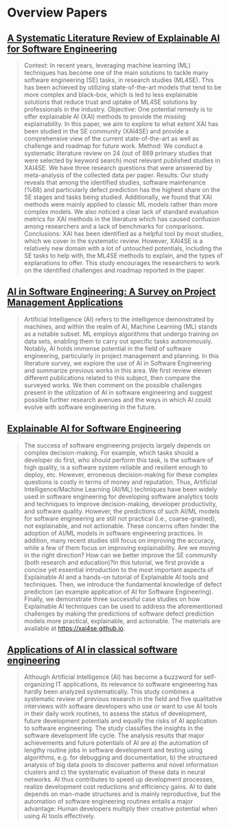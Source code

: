 # Overview Papers

## [A Systematic Literature Review of Explainable AI for Software Engineering](https://arxiv.org/abs/2302.06065)

> Context: In recent years, leveraging machine learning (ML) techniques has become one of the main solutions to tackle many software engineering (SE) tasks, in research studies (ML4SE). This has been achieved by utilizing state-of-the-art models that tend to be more complex and black-box, which is led to less explainable solutions that reduce trust and uptake of ML4SE solutions by professionals in the industry.
> Objective: One potential remedy is to offer explainable AI (XAI) methods to provide the missing explainability. In this paper, we aim to explore to what extent XAI has been studied in the SE community (XAI4SE) and provide a comprehensive view of the current state-of-the-art as well as challenge and roadmap for future work.
> Method: We conduct a systematic literature review on 24 (out of 869 primary studies that were selected by keyword search) most relevant published studies in XAI4SE. We have three research questions that were answered by meta-analysis of the collected data per paper.
> Results: Our study reveals that among the identified studies, software maintenance (\%68) and particularly defect prediction has the highest share on the SE stages and tasks being studied. Additionally, we found that XAI methods were mainly applied to classic ML models rather than more complex models. We also noticed a clear lack of standard evaluation metrics for XAI methods in the literature which has caused confusion among researchers and a lack of benchmarks for comparisons.
> Conclusions: XAI has been identified as a helpful tool by most studies, which we cover in the systematic review. However, XAI4SE is a relatively new domain with a lot of untouched potentials, including the SE tasks to help with, the ML4SE methods to explain, and the types of explanations to offer. This study encourages the researchers to work on the identified challenges and roadmap reported in the paper. 

## [AI in Software Engineering: A Survey on Project Management Applications](https://arxiv.org/abs/2307.15224)

> Artificial Intelligence (AI) refers to the intelligence demonstrated by machines, and within the realm of AI, Machine Learning (ML) stands as a notable subset. ML employs algorithms that undergo training on data sets, enabling them to carry out specific tasks autonomously. Notably, AI holds immense potential in the field of software engineering, particularly in project management and planning. In this literature survey, we explore the use of AI in Software Engineering and summarize previous works in this area. We first review eleven different publications related to this subject, then compare the surveyed works. We then comment on the possible challenges present in the utilization of AI in software engineering and suggest possible further research avenues and the ways in which AI could evolve with software engineering in the future. 

## [Explainable AI for Software Engineering](https://ieeexplore.ieee.org/abstract/document/9678580)

> The success of software engineering projects largely depends on complex decision-making. For example, which tasks should a developer do first, who should perform this task, is the software of high quality, is a software system reliable and resilient enough to deploy, etc. However, erroneous decision-making for these complex questions is costly in terms of money and reputation. Thus, Artificial Intelligence/Machine Learning (AI/ML) techniques have been widely used in software engineering for developing software analytics tools and techniques to improve decision-making, developer productivity, and software quality. However, the predictions of such AI/ML models for software engineering are still not practical (i.e., coarse-grained), not explainable, and not actionable. These concerns often hinder the adoption of AI/ML models in software engineering practices. In addition, many recent studies still focus on improving the accuracy, while a few of them focus on improving explainability. Are we moving in the right direction? How can we better improve the SE community (both research and education)?In this tutorial, we first provide a concise yet essential introduction to the most important aspects of Explainable AI and a hands-on tutorial of Explainable AI tools and techniques. Then, we introduce the fundamental knowledge of defect prediction (an example application of AI for Software Engineering). Finally, we demonstrate three successful case studies on how Explainable AI techniques can be used to address the aforementioned challenges by making the predictions of software defect prediction models more practical, explainable, and actionable. The materials are available at https://xai4se.github.io.

## [Applications of AI in classical software engineering](https://link.springer.com/article/10.1186/s42467-020-00005-4)

> Although Artificial Intelligence (AI) has become a buzzword for self-organizing IT applications, its relevance to software engineering has hardly been analyzed systematically. This study combines a systematic review of previous research in the field and five qualitative interviews with software developers who use or want to use AI tools in their daily work routines, to assess the status of development, future development potentials and equally the risks of AI application to software engineering. The study classifies the insights in the software development life cycle.
> The analysis results that major achievements and future potentials of AI are a) the automation of lengthy routine jobs in software development and testing using algorithms, e.g. for debugging and documentation, b) the structured analysis of big data pools to discover patterns and novel information clusters and c) the systematic evaluation of these data in neural networks. AI thus contributes to speed up development processes, realize development cost reductions and efficiency gains. AI to date depends on man-made structures and is mainly reproductive, but the automation of software engineering routines entails a major advantage: Human developers multiply their creative potential when using AI tools effectively.

